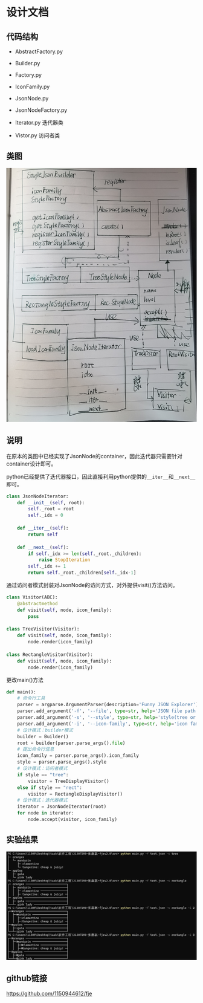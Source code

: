# 设计文档

## 代码结构

- AbstractFactory.py

- Builder.py

- Factory.py

- IconFamily.py

- JsonNode.py

- JsonNodeFactory.py

- Iterator.py 迭代器类

- Vistor.py 访问者类

## 类图

![21307298-张鑫磊-fjev2.0/image/img.jpg](image/img.jpg)

## 说明

在原本的类图中已经实现了JsonNode的container，因此迭代器只需要针对container设计即可。

python已经提供了迭代器接口，因此直接利用python提供的`__iter__`和`__next__`即可。

```python
class JsonNodeIterator:
    def __init__(self, root):
        self._root = root
        self._idx = 0

    def __iter__(self):
        return self

    def __next__(self):
        if self._idx >= len(self._root._children):
            raise StopIteration
        self._idx += 1
        return self._root._children[self._idx-1]
```

通过访问者模式封装对JsonNode的访问方式，对外提供visit()方法访问。

```python
class Visitor(ABC):
    @abstractmethod
    def visit(self, node, icon_family):
        pass

class TreeVisitor(Visitor):
    def visit(self, node, icon_family):
        node.render(icon_family)

class RectangleVisitor(Visitor):
    def visit(self, node, icon_family):
        node.render(icon_family)
```

更改main()方法

```python
def main():
    # 命令行工具
    parser = argparse.ArgumentParser(description='Funny JSON Explorer')
    parser.add_argument('-f', '--file', type=str, help='JSON file path', required=True)
    parser.add_argument('-s', '--style', type=str, help='style(tree or rectangle)', default='tree')
    parser.add_argument('-i', '--icon-family', type=str, help='icon family(1, 2 or 3)', default='1')
    # 设计模式：builder模式
    builder = Builder()
    root = builder(parser.parse_args().file)
    # 提出命令行信息
    icon_family = parser.parse_args().icon_family
    style = parser.parse_args().style
    # 设计模式：访问者模式
    if style == "tree":
        visitor = TreeDisplayVisitor()
    else if style == "rect":
        visitor = RectangleDisplayVisitor()
    # 设计模式：迭代器模式
    iterator = JsonNodeIterator(root)
    for node in iterator:
        node.accept(visitor, icon_family)
```

## 实验结果

![alt text](image/image.png)

## github链接

https://github.com/1150944612/fje